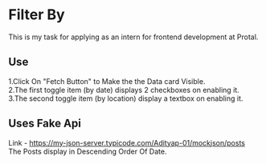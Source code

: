 # Filter By 
This is my task for applying as an intern for frontend development at Protal.

## Use 
1.Click On "Fetch Button" to Make the the Data card Visible. <br/>
2.The first toggle item (by date) displays 2 checkboxes on enabling it. <br/>
3.The second toggle item (by location) display a textbox on enabling it. <br/>

## Uses Fake Api
Link -  https://my-json-server.typicode.com/Adityap-01/mockjson/posts
<br/>The Posts display in Descending Order Of Date. 
